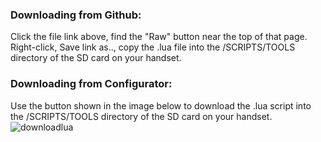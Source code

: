 
### Downloading from Github:
Click the file link above, find the "Raw" button near the top of that page. Right-click, Save link as.., copy the .lua file into the /SCRIPTS/TOOLS directory of the SD card on your handset.

### Downloading from Configurator:
Use the button shown in the image below to download the .lua script into the /SCRIPTS/TOOLS directory of the SD card on your handset.
![downloadlua](https://user-images.githubusercontent.com/68074253/129203116-c1234719-3e8c-4cbf-a391-b7fb8dc0262d.png)
